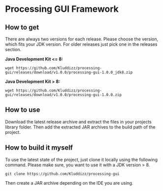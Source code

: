 # Processing GUI Framework

## How to get
There are always two versions for each release. Please choose the version, which fits your JDK version. For older releases just pick one in the releases section.

**Java Development Kit <= 8:**

	wget https://github.com/Kluddizz/processing-gui/releases/download/v1.0.0/processing-gui-1.0.0_jdk8.zip
	
**Java Development Kit > 8:**

	wget https://github.com/Kluddizz/processing-gui/releases/download/v1.0.0/processing-gui-1.0.0.zip

## How to use
Download the latest release archive and extract the files in your projects library folder. Then add the extracted JAR archives to the build path of the project.

## How to build it myself
To use the latest state of the project, just clone it locally using the following command. Please make sure, you want to use it with a JDK version > 8.

	git clone https://github.com/Kluddizz/processing-gui
	
Then create a JAR archive depending on the IDE you are using.